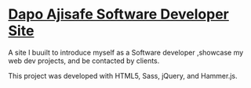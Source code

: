# [Dapo Ajisafe Software Developer Site](https://www.dapoajisafe.com/)

A site I buuilt to introduce myself as a Software developer ,showcase my web dev projects, and be contacted by clients.

This project was developed with HTML5, Sass, jQuery, and Hammer.js. 

